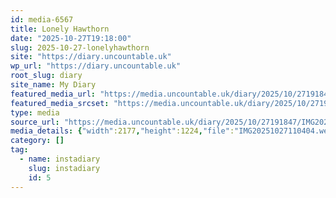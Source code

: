 ```yaml
---
id: media-6567
title: Lonely Hawthorn
date: "2025-10-27T19:18:00"
slug: 2025-10-27-lonelyhawthorn
site: "https://diary.uncountable.uk"
wp_url: "https://diary.uncountable.uk"
root_slug: diary
site_name: My Diary
featured_media_url: "https://media.uncountable.uk/diary/2025/10/27191847/IMG20251027110404.webp"
featured_media_srcset: "https://media.uncountable.uk/diary/2025/10/27191847/IMG20251027110404-300x169.webp 300w, https://media.uncountable.uk/diary/2025/10/27191847/IMG20251027110404-1024x576.webp 1024w, https://media.uncountable.uk/diary/2025/10/27191847/IMG20251027110404-150x150.webp 150w, https://media.uncountable.uk/diary/2025/10/27191847/IMG20251027110404-640x360.webp 640w, https://media.uncountable.uk/diary/2025/10/27191847/IMG20251027110404.webp 2177w"
type: media
source_url: "https://media.uncountable.uk/diary/2025/10/27191847/IMG20251027110404.webp"
media_details: {"width":2177,"height":1224,"file":"IMG20251027110404.webp","filesize":193186,"sizes":{"medium":{"file":"IMG20251027110404-300x169.webp","width":300,"height":169,"filesize":18610,"mime_type":"image/webp","source_url":"https://media.uncountable.uk/diary/2025/10/27191847/IMG20251027110404-300x169.webp"},"large":{"file":"IMG20251027110404-1024x576.webp","width":1024,"height":576,"filesize":127752,"mime_type":"image/webp","source_url":"https://media.uncountable.uk/diary/2025/10/27191847/IMG20251027110404-1024x576.webp"},"thumbnail":{"file":"IMG20251027110404-150x150.webp","width":150,"height":150,"filesize":11408,"mime_type":"image/webp","source_url":"https://media.uncountable.uk/diary/2025/10/27191847/IMG20251027110404-150x150.webp"},"mobwidth":{"file":"IMG20251027110404-640x360.webp","width":640,"height":360,"filesize":59666,"mime_type":"image/webp","source_url":"https://media.uncountable.uk/diary/2025/10/27191847/IMG20251027110404-640x360.webp"},"full":{"file":"IMG20251027110404.webp","width":2177,"height":1224,"mime_type":"image/webp","source_url":"https://media.uncountable.uk/diary/2025/10/27191847/IMG20251027110404.webp"}},"image_meta":{"aperture":"0","credit":"","camera":"","caption":"","created_timestamp":"0","copyright":"","focal_length":"0","iso":"0","shutter_speed":"0","title":"","orientation":"0","keywords":[]}}
category: []
tag:
  - name: instadiary
    slug: instadiary
    id: 5
---
```


